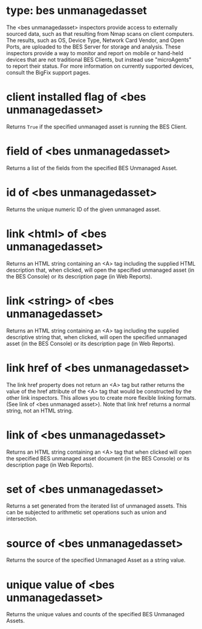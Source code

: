 # type: bes unmanagedasset

The &lt;bes unmanagedasset&gt; inspectors provide access to externally sourced data, such as that resulting from Nmap scans on client computers. The results, such as OS, Device Type, Network Card Vendor, and Open Ports, are uploaded to the BES Server for storage and analysis. These inspectors provide a way to monitor and report on mobile or hand-held devices that are not traditional BES Clients, but instead use &quot;microAgents&quot; to report their status. For more information on currently supported devices, consult the BigFix support pages.

# client installed flag of &lt;bes unmanagedasset&gt;

Returns `True` if the specified unmanaged asset is running the BES Client.

# field of &lt;bes unmanagedasset&gt;

Returns a list of the fields from the specified BES Unmanaged Asset.

# id of &lt;bes unmanagedasset&gt;

Returns the unique numeric ID of the given unmanaged asset.

# link &lt;html&gt; of &lt;bes unmanagedasset&gt;

Returns an HTML string containing an &lt;A&gt; tag including the supplied HTML description that, when clicked, will open the specified unmanaged asset (in the BES Console) or its description page (in Web Reports).

# link &lt;string&gt; of &lt;bes unmanagedasset&gt;

Returns an HTML string containing an &lt;A&gt; tag including the supplied descriptive string that, when clicked, will open the specified unmanaged asset (in the BES Console) or its description page (in Web Reports).

# link href of &lt;bes unmanagedasset&gt;

The link href property does not return an &lt;A&gt; tag but rather returns the value of the href attribute of the &lt;A&gt; tag that would be constructed by the other link inspectors. This allows you to create more flexible linking formats. (See link of &lt;bes unmanaged asset&gt;). Note that link href returns a normal string, not an HTML string.

# link of &lt;bes unmanagedasset&gt;

Returns an HTML string containing an &lt;A&gt; tag that when clicked will open the specified BES unmanaged asset document (in the BES Console) or its description page (in Web Reports).

# set of &lt;bes unmanagedasset&gt;

Returns a set generated from the iterated list of unmanaged assets. This can be subjected to arithmetic set operations such as union and intersection.

# source of &lt;bes unmanagedasset&gt;

Returns the source of the specified Unmanaged Asset as a string value.

# unique value of &lt;bes unmanagedasset&gt;

Returns the unique values and counts of the specified BES Unmanaged Assets.
